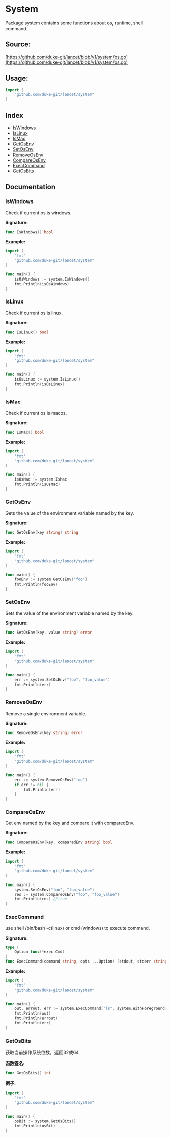 # System

Package system contains some functions about os, runtime, shell command.

<div STYLE="page-break-after: always;"></div>

## Source:

[https://github.com/duke-git/lancet/blob/v1/system/os.go](https://github.com/duke-git/lancet/blob/v1/system/os.go)

<div STYLE="page-break-after: always;"></div>

## Usage:

```go
import (
    "github.com/duke-git/lancet/system"
)
```

<div STYLE="page-break-after: always;"></div>

## Index

-   [IsWindows](#IsWindows)
-   [IsLinux](#IsLinux)
-   [IsMac](#IsMac)
-   [GetOsEnv](#GetOsEnv)
-   [SetOsEnv](#SetOsEnv)
-   [RemoveOsEnv](#RemoveOsEnv)
-   [CompareOsEnv](#CompareOsEnv)
-   [ExecCommand](#ExecCommand)
-   [GetOsBits](#GetOsBits)

<div STYLE="page-break-after: always;"></div>

## Documentation

### <span id="IsWindows">IsWindows</span>

<p>Check if current os is windows.</p>

<b>Signature:</b>

```go
func IsWindows() bool
```

<b>Example:</b>

```go
import (
    "fmt"
    "github.com/duke-git/lancet/system"
)

func main() {
    isOsWindows := system.IsWindows()
    fmt.Println(isOsWindows)
}
```

### <span id="IsLinux">IsLinux</span>

<p>Check if current os is linux.</p>

<b>Signature:</b>

```go
func IsLinux() bool
```

<b>Example:</b>

```go
import (
    "fmt"
    "github.com/duke-git/lancet/system"
)

func main() {
    isOsLinux := system.IsLinux()
    fmt.Println(isOsLinux)
}
```

### <span id="IsMac">IsMac</span>

<p>Check if current os is macos.</p>

<b>Signature:</b>

```go
func IsMac() bool
```

<b>Example:</b>

```go
import (
    "fmt"
    "github.com/duke-git/lancet/system"
)

func main() {
    isOsMac := system.IsMac
    fmt.Println(isOsMac)
}
```

### <span id="GetOsEnv">GetOsEnv</span>

<p>Gets the value of the environment variable named by the key.</p>

<b>Signature:</b>

```go
func GetOsEnv(key string) string
```

<b>Example:</b>

```go
import (
    "fmt"
    "github.com/duke-git/lancet/system"
)

func main() {
    fooEnv := system.GetOsEnv("foo")
    fmt.Println(fooEnv)
}
```

### <span id="SetOsEnv">SetOsEnv</span>

<p>Sets the value of the environment variable named by the key.</p>

<b>Signature:</b>

```go
func SetOsEnv(key, value string) error
```

<b>Example:</b>

```go
import (
    "fmt"
    "github.com/duke-git/lancet/system"
)

func main() {
    err := system.SetOsEnv("foo", "foo_value")
    fmt.Println(err)
}
```

### <span id="RemoveOsEnv">RemoveOsEnv</span>

<p>Remove a single environment variable.</p>

<b>Signature:</b>

```go
func RemoveOsEnv(key string) error
```

<b>Example:</b>

```go
import (
    "fmt"
    "github.com/duke-git/lancet/system"
)

func main() {
    err := system.RemoveOsEnv("foo")
    if err != nil {
        fmt.Println(err)
    }
}
```

### <span id="CompareOsEnv">CompareOsEnv</span>

<p>Get env named by the key and compare it with comparedEnv.</p>

<b>Signature:</b>

```go
func CompareOsEnv(key, comparedEnv string) bool
```

<b>Example:</b>

```go
import (
    "fmt"
    "github.com/duke-git/lancet/system"
)

func main() {
    system.SetOsEnv("foo", "foo_value")
    res := system.CompareOsEnv("foo", "foo_value")
    fmt.Println(res) //true
}
```

### <span id="ExecCommand">ExecCommand</span>

<p>use shell /bin/bash -c(linux) or cmd (windows) to execute command.</p>

<b>Signature:</b>

```go
type (
	Option func(*exec.Cmd)
)
func ExecCommand(command string, opts ...Option) (stdout, stderr string, err error)
```

<b>Example:</b>

```go
import (
    "fmt"
    "github.com/duke-git/lancet/system"
)

func main() {
    out, errout, err := system.ExecCommand("ls", system.WithForeground())
    fmt.Println(out)
    fmt.Println(errout)
    fmt.Println(err)
}
```

### <span id="GetOsBits">GetOsBits</span>

<p>获取当前操作系统位数，返回32或64</p>

<b>函数签名:</b>

```go
func GetOsBits() int
```

<b>例子:</b>

```go
import (
    "fmt"
    "github.com/duke-git/lancet/system"
)

func main() {
    osBit := system.GetOsBits()
    fmt.Println(osBit)
}
```
